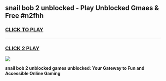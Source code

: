 
## snail bob 2 unblocked - Play Unblocked Gmaes & Free #n2fhh
<h3>
<a href="https://news.freeplayer.one?title=snail_bob_2_unblocked&ref=24F">CLICK TO PLAY</a></h3>
<hr>

<h3>
<a href="https://news.freeplayer.one?title=snail_bob_2_unblocked&ref=24F">CLICK 2 PLAY</a>
  
</h3>

<a href="https://news.freeplayer.one?title=snail_bob_2_unblocked&ref=24F/"><img src="https://clearcache.store/games.png"></a>


**snail bob 2 unblocked games unblocked: Your Gateway to Fun and Accessible Online Gaming**
